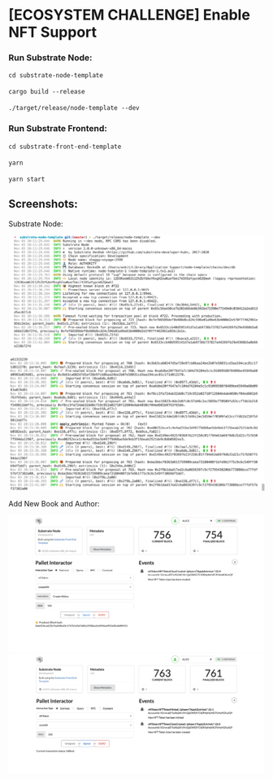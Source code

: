 # [ECOSYSTEM CHALLENGE] Enable NFT Support

### Run Substrate Node:

```
cd substrate-node-template

cargo build --release

./target/release/node-template --dev
```

### Run Substrate Frontend:

```
cd substrate-front-end-template

yarn

yarn start
```

## Screenshots:

Substrate Node:

![](https://github.com/nnnkit/hello_world/blob/master/nft-support/Screenshot%202020-11-03%20at%208.17.33%20PM.png?raw=true)

![](https://github.com/nnnkit/hello_world/blob/master/nft-support/Screenshot%202020-11-03%20at%208.17.06%20PM.png?raw=true)

Add New Book and Author:

![](https://github.com/nnnkit/hello_world/blob/master/nft-support/Screenshot%202020-11-03%20at%208.14.58%20PM.png?raw=true)
![](https://github.com/nnnkit/hello_world/blob/master/nft-support/Screenshot%202020-11-03%20at%208.15.40%20PM.png?raw=true)
